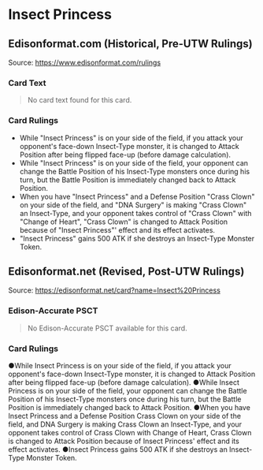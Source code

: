 # Insect Princess

## Edisonformat.com (Historical, Pre-UTW Rulings)

Source: https://www.edisonformat.com/rulings

### Card Text

> No card text found for this card.

### Card Rulings

*   While "Insect Princess" is on your side of the field, if you attack your opponent's face-down Insect-Type monster, it is changed to Attack Position after being flipped face-up (before damage calculation).
*   While "Insect Princess" is on your side of the field, your opponent can change the Battle Position of his Insect-Type monsters once during his turn, but the Battle Position is immediately changed back to Attack Position.
*   When you have "Insect Princess" and a Defense Position "Crass Clown" on your side of the field, and "DNA Surgery" is making "Crass Clown" an Insect-Type, and your opponent takes control of "Crass Clown" with "Change of Heart", "Crass Clown" is changed to Attack Position because of "Insect Princess"' effect and its effect activates.
*   "Insect Princess" gains 500 ATK if she destroys an Insect-Type Monster Token.

## Edisonformat.net (Revised, Post-UTW Rulings)

Source: https://edisonformat.net/card?name=Insect%20Princess

### Edison-Accurate PSCT

> No Edison-Accurate PSCT available for this card.

### Card Rulings

●While Insect Princess is on your side of the field, if you attack your opponent's face-down Insect-Type monster, it is changed to Attack Position after being flipped face-up (before damage calculation).
●While Insect Princess is on your side of the field, your opponent can change the Battle Position of his Insect-Type monsters once during his turn, but the Battle Position is immediately changed back to Attack Position.
●When you have Insect Princess and a Defense Position Crass Clown on your side of the field, and DNA Surgery is making Crass Clown an Insect-Type, and your opponent takes control of Crass Clown with Change of Heart, Crass Clown is changed to Attack Position because of Insect Princess' effect and its effect activates.
●Insect Princess gains 500 ATK if she destroys an Insect-Type Monster Token.
            